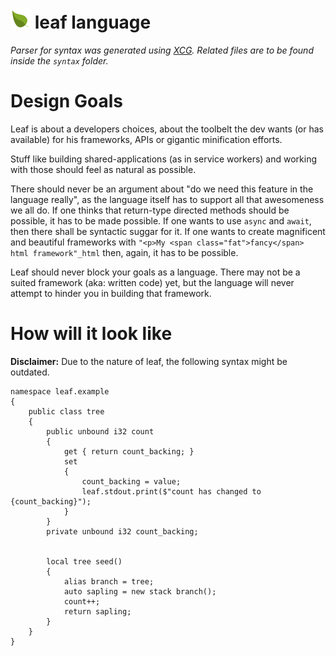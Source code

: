 # ![leaf-logo](logo-32px.png) leaf language
*Parser for syntax was generated using [XCG](https://github.com/X39/XCG).
Related files are to be found inside the `syntax` folder.*

# Design Goals
Leaf is about a developers choices, about the toolbelt the dev wants (or has available)
for his frameworks, APIs or gigantic minification efforts.

Stuff like building shared-applications (as in service workers) and working with those should feel
as natural as possible.

There should never be an argument about "do we need this feature in the language really", as the
language itself has to support all that awesomeness we all do. If one thinks that return-type
directed methods should be possible, it has to be made possible. If one wants to use `async` and `await`,
then there shall be syntactic suggar for it. If one wants to create magnificent and beautiful frameworks with
`"<p>My <span class="fat">fancy</span> html framework"_html` then, again, it has to be possible.

Leaf should never block your goals as a language.
There may not be a suited framework (aka: written code) yet,
but the language will never attempt to hinder you in
building that framework.

# How will it look like
**Disclaimer:**
Due to the nature of leaf, the following syntax might be outdated.

```
namespace leaf.example
{
    public class tree
    {
        public unbound i32 count
        {
            get { return count_backing; }
            set
            {
                count_backing = value;
                leaf.stdout.print($"count has changed to {count_backing}");
            }
        }
        private unbound i32 count_backing;
        
        
        local tree seed()
        {
            alias branch = tree;
            auto sapling = new stack branch();
            count++;
            return sapling;
        }
    }
}
```